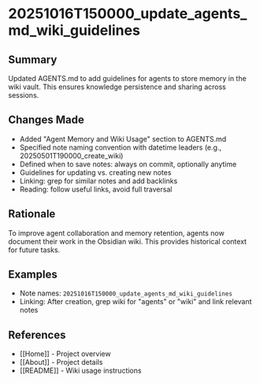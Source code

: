 # 20251016T150000_update_agents_md_wiki_guidelines

## Summary
Updated AGENTS.md to add guidelines for agents to store memory in the wiki vault. This ensures knowledge persistence and sharing across sessions.

## Changes Made
- Added "Agent Memory and Wiki Usage" section to AGENTS.md
- Specified note naming convention with datetime leaders (e.g., 20250501T190000_create_wiki)
- Defined when to save notes: always on commit, optionally anytime
- Guidelines for updating vs. creating new notes
- Linking: grep for similar notes and add backlinks
- Reading: follow useful links, avoid full traversal

## Rationale
To improve agent collaboration and memory retention, agents now document their work in the Obsidian wiki. This provides historical context for future tasks.

## Examples
- Note names: `20251016T150000_update_agents_md_wiki_guidelines`
- Linking: After creation, grep wiki for "agents" or "wiki" and link relevant notes

## References
- [[Home]] - Project overview
- [[About]] - Project details
- [[README]] - Wiki usage instructions